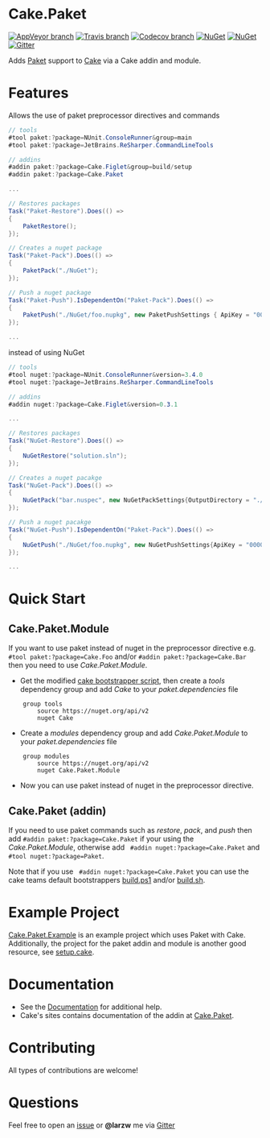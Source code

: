# Cake.Paket

[![AppVeyor branch](https://img.shields.io/appveyor/ci/cakecontrib/cake-paket/master.svg)](https://ci.appveyor.com/project/cakecontrib/cake-paket/branch/master)
[![Travis branch](https://img.shields.io/travis/cake-contrib/Cake.Paket/master.svg)](https://travis-ci.org/cake-contrib/Cake.Paket)
[![Codecov branch](https://img.shields.io/codecov/c/github/cake-contrib/Cake.Paket/master.svg)](https://codecov.io/gh/cake-contrib/Cake.Paket)
[![NuGet](https://img.shields.io/nuget/v/Cake.Paket.svg)](https://www.nuget.org/packages/Cake.Paket/)
[![NuGet](https://img.shields.io/nuget/v/Cake.Paket.Module.svg)](https://www.nuget.org/packages/Cake.Paket.Module/)
[![Gitter](https://img.shields.io/gitter/room/nwjs/nw.js.svg?maxAge=2592000)](https://gitter.im/cake-contrib/Lobby)

Adds [Paket](https://fsprojects.github.io/Paket/) support to [Cake](http://cakebuild.net/) via a Cake addin and module.

# Features

Allows the use of paket preprocessor directives and commands

```csharp
// tools
#tool paket:?package=NUnit.ConsoleRunner&group=main
#tool paket:?package=JetBrains.ReSharper.CommandLineTools

// addins
#addin paket:?package=Cake.Figlet&group=build/setup
#addin paket:?package=Cake.Paket

...

// Restores packages
Task("Paket-Restore").Does(() =>
{
    PaketRestore();
});

// Creates a nuget package
Task("Paket-Pack").Does(() =>
{
    PaketPack("./NuGet");
});

// Push a nuget package
Task("Paket-Push").IsDependentOn("Paket-Pack").Does(() =>
{
    PaketPush("./NuGet/foo.nupkg", new PaketPushSettings { ApiKey = "00000000-0000-0000-0000-000000000000" });
});

...
```

instead of using NuGet

```csharp
// tools
#tool nuget:?package=NUnit.ConsoleRunner&version=3.4.0
#tool nuget:?package=JetBrains.ReSharper.CommandLineTools

// addins
#addin nuget:?package=Cake.Figlet&version=0.3.1

...

// Restores packages
Task("NuGet-Restore").Does(() =>
{
    NuGetRestore("solution.sln");
});

// Creates a nuget pacakge
Task("NuGet-Pack").Does(() =>
{
    NuGetPack("bar.nuspec", new NuGetPackSettings{OutputDirectory = "./NuGet"});
});

// Push a nuget pacakge
Task("NuGet-Push").IsDependentOn("Paket-Pack").Does(() =>
{
    NuGetPush("./NuGet/foo.nupkg", new NuGetPushSettings{ApiKey = "00000000-0000-0000-0000-000000000000"});
});

...
```

# Quick Start

## Cake.Paket.Module

If you want to use paket instead of nuget in the preprocessor directive e.g. `#tool paket:?package=Cake.Foo` and/or  `#addin paket:?package=Cake.Bar` then you need to use *Cake.Paket.Module*.

* Get the modified [cake bootstrapper script](https://github.com/larzw/Cake.Paket/wiki/Cake-Bootstrapper-Script), then create a *tools* dependency group and add *Cake* to your *paket.dependencies* file
```
    group tools
        source https://nuget.org/api/v2
        nuget Cake
```

* Create a *modules* dependency group and add *Cake.Paket.Module* to your *paket.dependencies* file
```
    group modules
        source https://nuget.org/api/v2
        nuget Cake.Paket.Module
```

* Now you can use paket instead of nuget in the preprocessor directive.

## Cake.Paket (addin)

If you need to use paket commands such as *restore*, *pack*, and *push* then add `#addin paket:?package=Cake.Paket` if your using the *Cake.Paket.Module*, otherwise add ` #addin nuget:?package=Cake.Paket` and `#tool nuget:?package=Paket`.

Note that if you use ` #addin nuget:?package=Cake.Paket` you can use the cake teams default bootstrappers [build.ps1](https://github.com/cake-build/example/blob/master/build.ps1) and/or [build.sh](https://github.com/cake-build/example/blob/master/build.sh).

# Example Project

[Cake.Paket.Example](https://github.com/larzw/Cake.Paket.Example) is an example project which uses Paket with Cake. Additionally, the project for the paket addin and module is another good resource, see [setup.cake](https://github.com/larzw/Cake.Paket/blob/master/setup.cake).

# Documentation

- See the [Documentation](https://github.com/larzw/Cake.Paket/wiki) for additional help.
- Cake's sites contains documentation of the addin at [Cake.Paket](http://cakebuild.net/dsl/paket/).

# Contributing

All types of contributions are welcome!

# Questions

Feel free to open an [issue](https://github.com/larzw/Cake.Paket/issues) or **@larzw** me via [Gitter](https://gitter.im/cake-contrib/Lobby)
